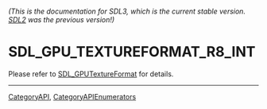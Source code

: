 ###### (This is the documentation for SDL3, which is the current stable version. [SDL2](https://wiki.libsdl.org/SDL2/) was the previous version!)
# SDL_GPU_TEXTUREFORMAT_R8_INT

Please refer to [SDL_GPUTextureFormat](SDL_GPUTextureFormat) for details.

----
[CategoryAPI](CategoryAPI), [CategoryAPIEnumerators](CategoryAPIEnumerators)

